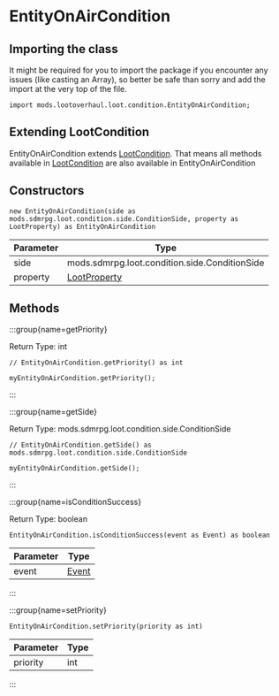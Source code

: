 # EntityOnAirCondition

## Importing the class

It might be required for you to import the package if you encounter any issues (like casting an Array), so better be safe than sorry and add the import at the very top of the file.
```zenscript
import mods.lootoverhaul.loot.condition.EntityOnAirCondition;
```


## Extending LootCondition

EntityOnAirCondition extends [LootCondition](/mods/lootoverhaul/loot/condition/basic/LootCondition). That means all methods available in [LootCondition](/mods/lootoverhaul/loot/condition/basic/LootCondition) are also available in EntityOnAirCondition

## Constructors


```zenscript
new EntityOnAirCondition(side as mods.sdmrpg.loot.condition.side.ConditionSide, property as LootProperty) as EntityOnAirCondition
```
| Parameter |                         Type                         |
|-----------|------------------------------------------------------|
| side      | mods.sdmrpg.loot.condition.side.ConditionSide        |
| property  | [LootProperty](/mods/lootoverhaul/loot/LootProperty) |



## Methods

:::group{name=getPriority}

Return Type: int

```zenscript
// EntityOnAirCondition.getPriority() as int

myEntityOnAirCondition.getPriority();
```

:::

:::group{name=getSide}

Return Type: mods.sdmrpg.loot.condition.side.ConditionSide

```zenscript
// EntityOnAirCondition.getSide() as mods.sdmrpg.loot.condition.side.ConditionSide

myEntityOnAirCondition.getSide();
```

:::

:::group{name=isConditionSuccess}

Return Type: boolean

```zenscript
EntityOnAirCondition.isConditionSuccess(event as Event) as boolean
```

| Parameter |              Type               |
|-----------|---------------------------------|
| event     | [Event](/forge/api/event/Event) |


:::

:::group{name=setPriority}

```zenscript
EntityOnAirCondition.setPriority(priority as int)
```

| Parameter | Type |
|-----------|------|
| priority  | int  |


:::


